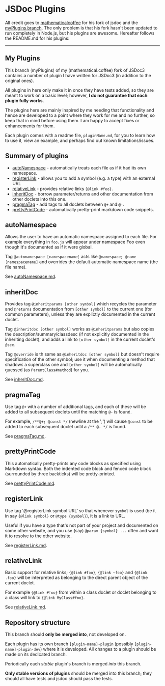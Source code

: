 JSDoc Plugins
=========================

All credit goes to [mathematicalcoffee](https://github.com/mathematicalcoffee) for his fork of jsdoc and the [myPlugins branch](https://github.com/mathematicalcoffee/jsdoc/tree/myPlugins).  The only problem is that his fork hasn't been updated to run completely in Node.js, but his plugins are awesome.  Hereafter follows the README.md for his plugins:

--------------------------

My Plugins
----

This branch (myPlugins) of my (mathematical.coffee) fork of JSDoc3 contains
a number of plugin I have written for JSDoc3 (in addition to the original
ones).

All plugins in here only make it in once they have tests added, so they are
meant to work on a basic level; however, **I do not guarantee that each plugin
fully works**.

The plugins here are mainly inspired by me needing that functionality and hence
are developed to a point where they work for me and no further, so keep that
in mind before using them. I am happy to accept fixes or enhancements for them.

Each plugin comes with a readme file, `pluginName.md`, for you to learn
how to use it, view an example, and perhaps find out known limitations/issues.

Summary of plugins
-----

* [autoNamespace](#autonamespace) - automatically treats each file as if it had its own namespace.
* [registerLink](#registerlink) - allows you to add a symbol (e.g. a type) with an external URL
* [relativeLink](#relativelink) - provides relative links `{@link #foo}`.
* [inheritDoc](#inheritdoc) - borrow parameter/returns and other documentation from other doclets into this one.
* [pragmaTag](#pragmatag) - add tags to all doclets between `@+` and `@-`.
* [prettyPrintCode](#prettyPrintCode) - automatically pretty-print markdown code snippets.

## autoNamespace
Allows the user to have an automatic namespace assigned to each file.
For example everything in `foo.js` will appear under namespace Foo even though
it's documented as if it were global.

Tag `@autonamespace [namespacename]` acts like `@namespace; @name [namespacename]`
and overrides the default automatic namespace name (the file name).

See [autoNamespace.md](../../../blob/myPlugins/plugins/autoNamespace.md).

## inheritDoc
Provides tag `@inheritparams [other symbol]` which recycles the parameter and `@returns`
documentation from `[other symbol]` to the current one (for common parameters),
unless they are explictly documented in the current doclet.

Tag `@inheritdoc [other symbol]` works as `@inheritparams` but also copies the
description/summary/classdesc (if not explicitly documented in the inheriting
doclet), and adds a link to `[other symbol]` in the current doclet's `@see`.

Tag `@override` is th same as `@inheritdoc [other symbol]` but doesn't require
specification of the other symbol; use it when documenting a method that
shadows a superclass one and `[other symbol]` will be automatically guessed
(as `ParentClass#method`) for you.

See [inheritDoc.md](../../../blob/myPlugins/plugins/inheritDoc.md).

## pragmaTag
Use tag `@+` with a number of additional tags, and each of these will be added
to all subsequent doclets until the matching `@-` is found.

For example, `/**@+; @const */` (newline at the ';')
will cause `@const` to be added to each subsequent doclet until a `/** @- */`
is found.

See [pragmaTag.md](../../../blob/myPlugins/plugins/pragmaTag.md).

## prettyPrintCode
This automatically pretty-prints any code blocks as specified using Markdown syntax.
Both the indented code block and fenced code block (surrounded by three backticks) will be pretty-printed.

See [prettyPrintCode.md](../../../blob/myPlugins/plugins/prettyPrintCode.md).

## registerLink
Use tag '@registerLink symbol URL' so that whenever `symbol` is used
(be it in say `{@link symbol}` or `@type {symbol}`), it is a link to URL.

Useful if you have a type that's not part of your project and documented on some
other website, and you use (say) `@param {symbol} ...` often and want it to
resolve to the other website.

See [registerLink.md](../../../blob/myPlugins/plugins/registerLink.md).

## relativeLink
Basic support for relative links; `{@link #foo}`, `{@link ~foo}` and
`{@link .foo}` will be interpreted as belonging to the direct parent object
of the current doclet.

For example `{@link #foo}` from within a class doclet or doclet belonging to
a class will link to `{@link MyClass#foo}`.

See [relativeLink.md](../../../blob/myPlugins/plugins/relativeLinks.md).

Repository structure
-----
This branch should **only be merged into**, not developed on.

Each plugin has its own branch `[plugin-name]-plugin` (possibly
`[plugin-name]-plugin-dev`) where it is developed. All changes to a plugin
should be made on its dedicated branch.

Periodically each *stable* plugin's branch is merged *into* this branch.

**Only stable versions of plugins** should be merged into this branch; they
should all have tests and jsdoc should pass the tests.
